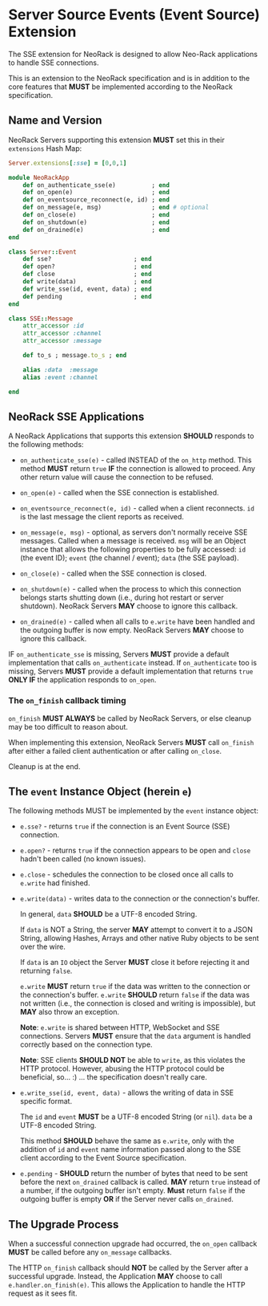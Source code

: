 # Server Source Events (Event Source) Extension

The SSE extension for NeoRack is designed to allow Neo-Rack applications to handle SSE connections.

This is an extension to the NeoRack specification and is in addition to the core features that **MUST** be implemented according to the NeoRack specification.

## Name and Version

NeoRack Servers supporting this extension **MUST** set this in their `extensions` Hash Map:

```ruby
Server.extensions[:sse] = [0,0,1]

module NeoRackApp
    def on_authenticate_sse(e)          ; end
    def on_open(e)                      ; end
    def on_eventsource_reconnect(e, id) ; end
    def on_message(e, msg)              ; end # optional
    def on_close(e)                     ; end
    def on_shutdown(e)                  ; end
    def on_drained(e)                   ; end
end

class Server::Event
    def sse?                       ; end
    def open?                      ; end
    def close                      ; end
    def write(data)                ; end
    def write_sse(id, event, data) ; end
    def pending                    ; end
end

class SSE::Message
    attr_accessor :id
    attr_accessor :channel
    attr_accessor :message

    def to_s ; message.to_s ; end

    alias :data  :message
    alias :event :channel

end
```

## NeoRack SSE Applications

A NeoRack Applications that supports this extension **SHOULD** responds to the following methods:

* `on_authenticate_sse(e)` - called INSTEAD of the `on_http` method. This method **MUST** return `true` **IF** the connection is allowed to proceed. Any other return value will cause the connection to be refused.

* `on_open(e)` - called when the SSE connection is established.

* `on_eventsource_reconnect(e, id)` - called when a client reconnects. `id` is the last message the client reports as received.

* `on_message(e, msg)` - optional, as servers don't normally receive SSE messages. Called when a message is received. `msg` will be an Object instance that allows the following properties to be fully accessed: `id` (the event ID); `event` (the channel / event); `data` (the SSE payload).

* `on_close(e)` - called when the SSE connection is closed.

* `on_shutdown(e)` - called when the process to which this connection belongs starts shutting down (i.e., during hot restart or server shutdown). NeoRack Servers **MAY** choose to ignore this callback.

* `on_drained(e)` - called when all calls to `e.write` have been handled and the outgoing buffer is now empty. NeoRack Servers **MAY** choose to ignore this callback.

IF `on_authenticate_sse` is missing, Servers **MUST** provide a default implementation that calls `on_authenticate` instead. If `on_authenticate` too is missing, Servers **MUST** provide a default implementation that returns `true` **ONLY IF** the application responds to `on_open`.

### The `on_finish` callback timing

`on_finish` **MUST ALWAYS** be called by NeoRack Servers, or else cleanup may be too difficult to reason about.

When implementing this extension, NeoRack Servers **MUST** call `on_finish` after either a failed client authentication or after calling `on_close`.

Cleanup is at the end.

## The `event` Instance Object (herein `e`)

The following methods MUST be implemented by the `event` instance object:

* `e.sse?` - returns `true` if the connection is an Event Source (SSE) connection.

* `e.open?` - returns `true` if the connection appears to be open and `close` hadn't been called (no known issues).

* `e.close` - schedules the connection to be closed once all calls to `e.write` had finished.

* `e.write(data)` - writes data to the connection or the connection's buffer.

    In general, `data` **SHOULD** be a UTF-8 encoded String.

    If `data` is NOT a String, the server **MAY** attempt to convert it to a JSON String, allowing Hashes, Arrays and other native Ruby objects to be sent over the wire.

    If `data` is an `IO` object the Server **MUST** close it before rejecting it and returning `false`.

    `e.write` **MUST** return `true` if the data was written to the connection or the connection's buffer. `e.write` **SHOULD** return `false` if the data was not written (i.e., the connection is closed and writing is impossible), but **MAY** also throw an exception.

    **Note**: `e.write` is shared between HTTP, WebSocket and SSE connections. Servers **MUST** ensure that the `data` argument is handled correctly based on the connection type.

    **Note**: SSE clients **SHOULD NOT** be able to `write`, as this violates the HTTP protocol. However, abusing the HTTP protocol could be beneficial, so... :) ... the specification doesn't really care.

* `e.write_sse(id, event, data)` - allows the writing of data in SSE specific format.
    
    The `id` and `event` **MUST** be a UTF-8 encoded String (or `nil`). `data` be a UTF-8 encoded String.

    This method **SHOULD** behave the same as `e.write`, only with the addition of `id` and `event` name information passed along to the SSE client according to the Event Source specification.

* `e.pending` - **SHOULD** return the number of bytes that need to be sent before the next `on_drained` callback is called. **MAY** return `true` instead of a number, if the outgoing buffer isn't empty. **Must** return `false` if the outgoing buffer is empty **OR** if the Server never calls `on_drained`.

## The Upgrade Process

When a successful connection upgrade had occurred, the `on_open` callback **MUST** be called before any `on_message` callbacks.

The HTTP `on_finish` callback should **NOT** be called by the Server after a successful upgrade. Instead, the Application **MAY** choose to call `e.handler.on_finish(e)`. This allows the Application to handle the HTTP request as it sees fit.



